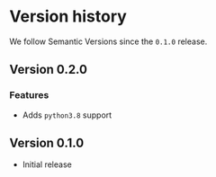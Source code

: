 # Version history

We follow Semantic Versions since the `0.1.0` release.


## Version 0.2.0

### Features

- Adds `python3.8` support


## Version 0.1.0

- Initial release
